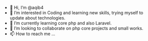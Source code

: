 - 👋 Hi, I’m @aqib4
- 👀 I’m interested in Coding and learning new skills, trying myself to update about technologies.
- 🌱 I’m currently learning core php and also Laravel.
- 💞️ I’m looking to collaborate on php core projects and small works.
- 📫 How to reach me ...

<!---
aqib4/aqib4 is a ✨ special ✨ repository because its `README.md` (this file) appears on your GitHub profile.
You can click the Preview link to take a look at your changes.
--->
